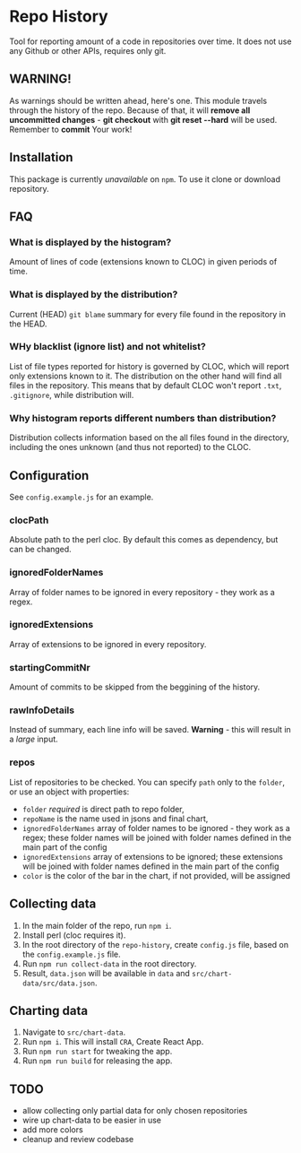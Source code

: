 # Repo History

Tool for reporting amount of a code in repositories over time. It does not use any Github or other APIs, requires only git.

## WARNING!
As warnings should be written ahead, here's one. This module travels through the history of the repo. Because of that, it will **remove all uncommitted changes** - **git checkout** with **git reset --hard** will be used. Remember to **commit** Your work!

## Installation

This package is currently _unavailable_ on `npm`. To use it clone or download repository.

## FAQ

### What is displayed by the histogram?
Amount of lines of code (extensions known to CLOC) in given periods of time.

### What is displayed by the distribution?
Current (HEAD) `git blame` summary for every file found in the repository in the HEAD.

### WHy blacklist (ignore list) and not whitelist?
List of file types reported for history is governed by CLOC, which will report only extensions known to it. The distribution on the other hand will find all files in the repository.
This means that by default CLOC won't report `.txt`, `.gitignore`, while distribution will.

### Why histogram reports different numbers than distribution?
Distribution collects information based on the all files found in the directory, including the ones unknown (and thus not reported) to the CLOC.

## Configuration
See `config.example.js` for an example.

### clocPath
Absolute path to the perl cloc. By default this comes as dependency, but can be changed.

### ignoredFolderNames
Array of folder names to be ignored in every repository - they work as a regex.

### ignoredExtensions
Array of extensions to be ignored in every repository.

### startingCommitNr
Amount of commits to be skipped from the beggining of the history.

### rawInfoDetails
Instead of summary, each line info will be saved. **Warning** - this will result in a _large_ input.

### repos
List of repositories to be checked. You can specify `path` only to the `folder`, or use an object with properties:
 - `folder` *required* is direct path to repo folder,
 - `repoName` is the name used in jsons and final chart,
 - `ignoredFolderNames` array of folder names to be ignored - they work as a regex; these folder names will be joined with folder names defined in the main part of the config
 - `ignoredExtensions` array of extensions to be ignored; these extensions will be joined with folder names defined in the main part of the config
 - `color` is the color of the bar in the chart, if not provided, will be assigned

## Collecting data
1. In the main folder of the repo, run `npm i`.
2. Install perl (cloc requires it).
3. In the root directory of the `repo-history`, create `config.js` file, based on the `config.example.js` file.
4. Run `npm run collect-data` in the root directory.
5. Result, `data.json` will be available in `data` and `src/chart-data/src/data.json`.

## Charting data
1. Navigate to `src/chart-data`.
2. Run `npm i`. This will install `CRA`, Create React App.
3. Run `npm run start` for tweaking the app.
4. Run `npm run build` for releasing the app.

## TODO
 - allow collecting only partial data for only chosen repositories
 - wire up chart-data to be easier in use
 - add more colors
 - cleanup and review codebase
